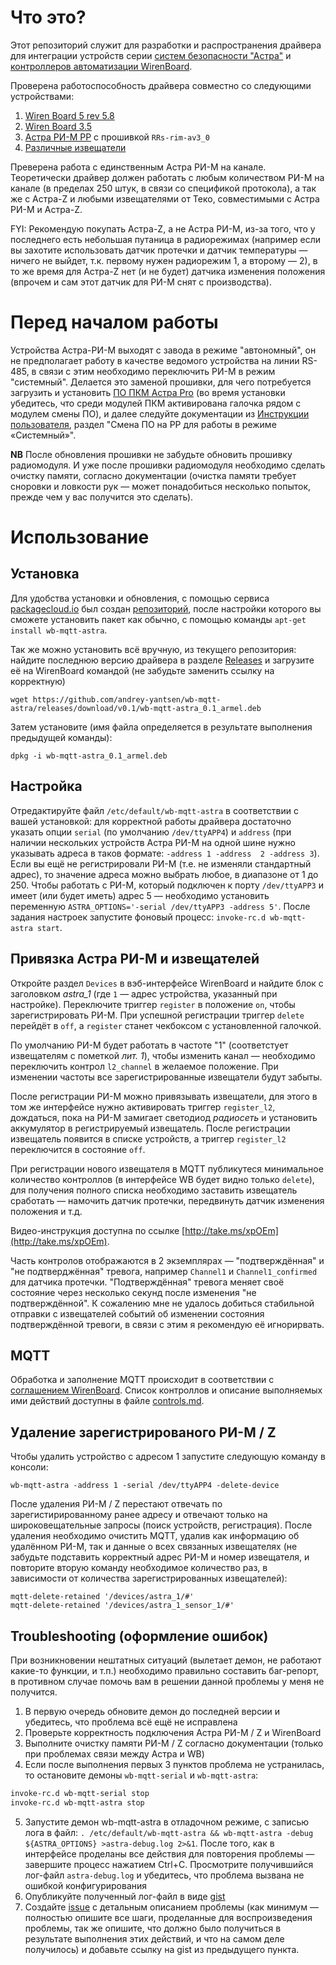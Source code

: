 Что это?
========

Этот репозиторий служит для разработки и распространения драйвера для интеграции
устройств серии [систем безопасности "Астра"](http://www.teko.biz/) и
[контроллеров автоматизации WirenBoard](http://contactless.ru/).

Проверена работоспособность драйвера совместно со следующими устройствами:
1. [Wiren Board 5 rev 5.8](http://contactless.ru/wiki/index.php/Wiren_Board_5:_%D0%90%D0%BF%D0%BF%D0%B0%D1%80%D0%B0%D1%82%D0%BD%D1%8B%D0%B5_%D1%80%D0%B5%D0%B2%D0%B8%D0%B7%D0%B8%D0%B8)
2. [Wiren Board 3.5](http://contactless.ru/wiki/index.php/Wiren_Board_Smart_Home_3.5)
3. [Астра РИ-М РР](http://www.teko.biz/catalog/823/7006/) с прошивкой `RRs-rim-av3_0`
4. [Различные извещатели](/sensors.md) 

Преверена работа с единственным Астра РИ-М на канале. Теоретически драйвер
должен работать с любым количеством РИ-М на канале (в пределах 250 штук, в связи
со спецификой протокола), а так же с Астра-Z и любыми извещателями от Теко,
совместимыми с Астра РИ-М и Астра-Z.

FYI: Рекомендую покупать Астра-Z, а не Астра РИ-М, из-за того, что у последнего
есть небольшая путаница в радиорежимах (например если вы захотите использовать
датчик протечки и датчик температуры — ничего не выйдет, т.к. первому нужен
радиорежим 1, а второму — 2), в то же время для Астра-Z нет (и не будет) датчика
изменения положения (впрочем и сам этот датчик для РИ-М снят с производства).

Перед началом работы
====================

Устройства Астра-РИ-М выходят с завода в режиме "автономный", он не
предполагает работу в качестве ведомого устройства на линии RS-485, в связи с
этим необходимо переключить РИ-М в режим "системный". Делается это заменой
прошивки, для чего потребуется загрузить и установить
[ПО ПКМ Астра Pro](http://www.teko.biz/support/programms/pc/) (во время
установки убедитесь, что среди модулей ПКМ активирована галочка рядом с модулем
смены ПО), и далее следуйте документации из [Инструкции пользователя](http://www.teko.biz/upload/rukovod/RR-RI-M_%D0%98%D0%BD%D1%81%D1%82%D1%80%D1%83%D0%BA%D1%86%D0%B8%D1%8F%20%D0%BF%D0%BE%D0%BB%D1%8C%D0%B7%D0%BE%D0%B2%D0%B0%D1%82%D0%B5%D0%BB%D1%8F.pdf),
раздел "Смена ПО на РР для работы в режиме «Системный»".

**NB** После обновления прошивки не забудьте обновить прошивку радиомодуля.
И уже после прошивки радиомодуля необходимо сделать очистку памяти, согласно документации
(очистка памяти требует сноровки и ловкости рук — может понадобиться несколько попыток,
прежде чем у вас получится это сделать).

Использование
=============

## Установка
Для удобства установки и обновления, с помощью сервиса [packagecloud.io](https://packagecloud.io) был создан [репозиторий](https://packagecloud.io/wb-mqtt-astra/main/install),
после настройки которого вы сможете установить пакет как обычно, с помощью команды `apt-get install wb-mqtt-astra`.

Так же можно установить всё вручную, из текущего репозитория: найдите последнюю
версию драйвера в разделе [Releases](https://github.com/andrey-yantsen/wb-mqtt-astra/releases/latest)
и загрузите её на WirenBoard командой (не забудьте заменить ссылку на корректную)
```
wget https://github.com/andrey-yantsen/wb-mqtt-astra/releases/download/v0.1/wb-mqtt-astra_0.1_armel.deb
```

Затем установите (имя файла определяется в результате выполнения предыдущей команды):
```
dpkg -i wb-mqtt-astra_0.1_armel.deb
```

## Настройка
Отредактируйте файл `/etc/default/wb-mqtt-astra` в соответствии с вашей
установкой: для корректной работы драйвера достаточно указать опции `serial` (по
умолчанию `/dev/ttyAPP4`) и `address` (при наличии нескольких устройств Астра
РИ-М на одной шине нужно указывать адреса в таков формате: `-address 1 -address 
2 -address 3`). Если вы ещё не регистрировали РИ-М (т.е. не изменяли стандартный
адрес), то значение адреса можно выбрать любое, в диапазоне от 1 до 250.
Чтобы работать с РИ-М, который подключен к порту `/dev/ttyAPP3` и имеет (или будет
иметь) адрес 5 — необходимо установить переменную
`ASTRA_OPTIONS='-serial /dev/ttyAPP3 -address 5'`.
После задания настроек запустите фоновый процесс: `invoke-rc.d wb-mqtt-astra start`.

## Привязка Астра РИ-М и извещателей
Откройте раздел `Devices` в вэб-интерфейсе WirenBoard и найдите блок с
заголовком *astra_1* (где `1` — адрес устройства, указанный при настройке).
Переключите триггер `register` в положение `on`, чтобы зарегистрировать РИ-М.
При успешной регистрации триггер `delete` перейдёт в `off`, а `register` станет
чекбоксом с установленной галочкой.

По умолчанию РИ-М будет работать в частоте "1" (соответстует извещателям с
пометкой *лит. 1*), чтобы изменить канал — необходимо переключить контрол
`l2_channel` в желаемое положение. При изменении частоты все
зарегистрированные извещатели будут забыты.

После регистрации РИ-М можно привязывать извещатели, для этого в том же
интерфейсе нужно активировать триггер `register_l2`, дождаться, пока на РИ-М
замигает светодиод *радиосеть* и установить аккумулятор в регистрируемый
извещатель. После регистрации извещатель появится в списке устройств, а триггер
`register_l2` переключится в состояние `off`.

При регистрации нового извещателя в MQTT публикутеся минимальное количество
контроллов (в интерфейсе WB будет видно только `delete`), для
получения полного списка необходимо заставить извещатель сработать — намочить
датчик протечки, передвинуть датчик изменения положения и т.д.

Видео-инструкция доступна по ссылке [http://take.ms/xpOEm](http://take.ms/xpOEm).

Часть контролов отображаются в 2 экземплярах — "подтверждённая" и "не
подтверджённая" тревога, например `Channel1` и `Channel1_confirmed` для датчика
протечки. "Подтверждённая" тревога меняет своё состояние через несколько секунд
после изменения "не подтверждённой". К сожалению мне не удалось добиться
стабильной отправки с извещателей событий об изменении состояния подтверждённой
тревоги, в связи с этим я рекомендую её игнорирвать.

## MQTT
Обработка и заполнение MQTT происходит в соответствии с [соглашением WirenBoard](https://github.com/contactless/homeui/blob/master/conventions.md).
Список контроллов и описание выполняемых ими действий доступны в файле [controls.md](controls.md).

## Удаление зарегистрированого РИ-М / Z
Чтобы удалить устройство с адресом 1 запустите следующую команду в консоли:
```
wb-mqtt-astra -address 1 -serial /dev/ttyAPP4 -delete-device
```

После удаления РИ-М / Z перестают отвечать по зарегистирированному ранее адресу
и отвечают только на широковещательные запросы (поиск устройств, регистрация).
После удаления необходимо очистить MQTT, удалив как информацию об удалённом
РИ-М, так и данные о всех связанных извещателях (не забудьте подставить
корректный адрес РИ-М и номер извещателя, и повторите вторую команду необходимое
количество раз, в зависимости от количества зарегистрированных извещателей):

```
mqtt-delete-retained '/devices/astra_1/#'
mqtt-delete-retained '/devices/astra_1_sensor_1/#'
```

## Troubleshooting (оформление ошибок)
При возникновении нештатных ситуаций (вылетает демон, не работают какие-то
функции, и т.п.) необходимо правильно составить баг-репорт, в противном случае
помочь вам в решении данной проблемы у меня не получится.

1. В первую очередь обновите демон до последней версии и убедитесь, что проблема
   всё ещё не исправлена
2. Проверьте корректность подключения Астра РИ-М / Z и WirenBoard
3. Выполните очистку памяти РИ-М / Z согласно документации (только при проблемах
   связи между Астра и WB)
4. Если после выполнения первых 3 пунктов проблема не устранилась, то остановите
   демоны `wb-mqtt-serial` и `wb-mqtt-astra`:
```bash
invoke-rc.d wb-mqtt-serial stop
invoke-rc.d wb-mqtt-astra stop
```
5. Запустите демон wb-mqtt-astra в отладочном режиме, с записью лога в файл: 
   `. /etc/default/wb-mqtt-astra && wb-mqtt-astra -debug ${ASTRA_OPTIONS} >astra-debug.log 2>&1`.
   После того, как в интерфейсе проделаны все действия для повторения проблемы —
   завершите процесс нажатием Ctrl+C. Просмотрите получившийся лог-файл
   `astra-debug.log` и убедитесь, что проблема вызвана не ошибкой
   конфигурирования
6. Опубликуйте полученный лог-файл в виде [gist](https://gist.github.com)
7. Создайте [issue](https://github.com/andrey-yantsen/wb-mqtt-astra/issues) с
   детальным описанием проблемы (как минимум — полностью опишите все шаги,
   проделанные для воспроизведения проблемы, так же опишите, что должно было
   получиться в результате выполнения этих действий, и что на самом деле
   получилось) и добавьте ссылку на gist из предыдущего пункта.

